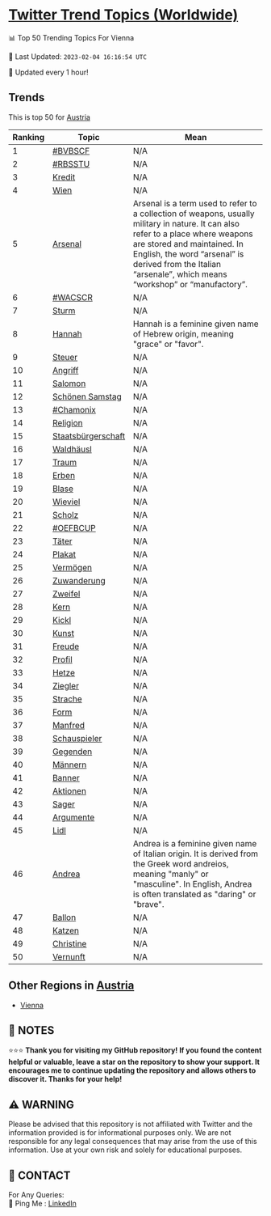[Twitter Trend Topics (Worldwide)](https://github.com/ErcinDedeoglu/Twitter-Trend-Topics)
==========


📊 Top 50 Trending Topics For Vienna

📆 Last Updated: `2023-02-04 16:16:54 UTC`

🔧 Updated every 1 hour!


## Trends

This is top 50 for [Austria](</Austria>)

| Ranking | Topic | Mean |
| ------- | ------------ | ------------ |
| 1 | [#BVBSCF](http://twitter.com/search?q=%23BVBSCF) | N/A |
| 2 | [#RBSSTU](http://twitter.com/search?q=%23RBSSTU) | N/A |
| 3 | [Kredit](http://twitter.com/search?q=Kredit) | N/A |
| 4 | [Wien](http://twitter.com/search?q=Wien) | N/A |
| 5 | [Arsenal](http://twitter.com/search?q=Arsenal) | Arsenal is a term used to refer to a collection of weapons, usually military in nature. It can also refer to a place where weapons are stored and maintained. In English, the word “arsenal” is derived from the Italian “arsenale”, which means “workshop” or “manufactory”. |
| 6 | [#WACSCR](http://twitter.com/search?q=%23WACSCR) | N/A |
| 7 | [Sturm](http://twitter.com/search?q=Sturm) | N/A |
| 8 | [Hannah](http://twitter.com/search?q=Hannah) | Hannah is a feminine given name of Hebrew origin, meaning "grace" or "favor". |
| 9 | [Steuer](http://twitter.com/search?q=Steuer) | N/A |
| 10 | [Angriff](http://twitter.com/search?q=Angriff) | N/A |
| 11 | [Salomon](http://twitter.com/search?q=Salomon) | N/A |
| 12 | [Schönen Samstag](http://twitter.com/search?q=Sch%c3%b6nen+Samstag) | N/A |
| 13 | [#Chamonix](http://twitter.com/search?q=%23Chamonix) | N/A |
| 14 | [Religion](http://twitter.com/search?q=Religion) | N/A |
| 15 | [Staatsbürgerschaft](http://twitter.com/search?q=Staatsb%c3%bcrgerschaft) | N/A |
| 16 | [Waldhäusl](http://twitter.com/search?q=Waldh%c3%a4usl) | N/A |
| 17 | [Traum](http://twitter.com/search?q=Traum) | N/A |
| 18 | [Erben](http://twitter.com/search?q=Erben) | N/A |
| 19 | [Blase](http://twitter.com/search?q=Blase) | N/A |
| 20 | [Wieviel](http://twitter.com/search?q=Wieviel) | N/A |
| 21 | [Scholz](http://twitter.com/search?q=Scholz) | N/A |
| 22 | [#OEFBCUP](http://twitter.com/search?q=%23OEFBCUP) | N/A |
| 23 | [Täter](http://twitter.com/search?q=T%c3%a4ter) | N/A |
| 24 | [Plakat](http://twitter.com/search?q=Plakat) | N/A |
| 25 | [Vermögen](http://twitter.com/search?q=Verm%c3%b6gen) | N/A |
| 26 | [Zuwanderung](http://twitter.com/search?q=Zuwanderung) | N/A |
| 27 | [Zweifel](http://twitter.com/search?q=Zweifel) | N/A |
| 28 | [Kern](http://twitter.com/search?q=Kern) | N/A |
| 29 | [Kickl](http://twitter.com/search?q=Kickl) | N/A |
| 30 | [Kunst](http://twitter.com/search?q=Kunst) | N/A |
| 31 | [Freude](http://twitter.com/search?q=Freude) | N/A |
| 32 | [Profil](http://twitter.com/search?q=Profil) | N/A |
| 33 | [Hetze](http://twitter.com/search?q=Hetze) | N/A |
| 34 | [Ziegler](http://twitter.com/search?q=Ziegler) | N/A |
| 35 | [Strache](http://twitter.com/search?q=Strache) | N/A |
| 36 | [Form](http://twitter.com/search?q=Form) | N/A |
| 37 | [Manfred](http://twitter.com/search?q=Manfred) | N/A |
| 38 | [Schauspieler](http://twitter.com/search?q=Schauspieler) | N/A |
| 39 | [Gegenden](http://twitter.com/search?q=Gegenden) | N/A |
| 40 | [Männern](http://twitter.com/search?q=M%c3%a4nnern) | N/A |
| 41 | [Banner](http://twitter.com/search?q=Banner) | N/A |
| 42 | [Aktionen](http://twitter.com/search?q=Aktionen) | N/A |
| 43 | [Sager](http://twitter.com/search?q=Sager) | N/A |
| 44 | [Argumente](http://twitter.com/search?q=Argumente) | N/A |
| 45 | [Lidl](http://twitter.com/search?q=Lidl) | N/A |
| 46 | [Andrea](http://twitter.com/search?q=Andrea) | Andrea is a feminine given name of Italian origin. It is derived from the Greek word andreios, meaning "manly" or "masculine". In English, Andrea is often translated as "daring" or "brave". |
| 47 | [Ballon](http://twitter.com/search?q=Ballon) | N/A |
| 48 | [Katzen](http://twitter.com/search?q=Katzen) | N/A |
| 49 | [Christine](http://twitter.com/search?q=Christine) | N/A |
| 50 | [Vernunft](http://twitter.com/search?q=Vernunft) | N/A |



## Other Regions in [Austria](</Austria>)

* [Vienna](</Austria/Vienna.md>)



## 📝 NOTES

⭐⭐⭐ **Thank you for visiting my GitHub repository! If you found the content helpful or valuable, leave a star on the repository to show your support. It encourages me to continue updating the repository and allows others to discover it. Thanks for your help!**


## ⚠️ WARNING

Please be advised that this repository is not affiliated with Twitter and the information provided is for informational purposes only. We are not responsible for any legal consequences that may arise from the use of this information. Use at your own risk and solely for educational purposes.


## 📨 CONTACT

 For Any Queries:  
            🏓 Ping Me : [LinkedIn](https://www.linkedin.com/in/ercindedeoglu/)
